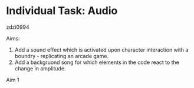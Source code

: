 <h1> Individual Task: Audio </h1>
zdzi0994

Aims: 
1. Add a sound effect which is activated upon character interaction with a boundry - replicating an arcade game.
2. Add a backgruond song for which elements in the code react to the change in amplitude.

Aim 1



